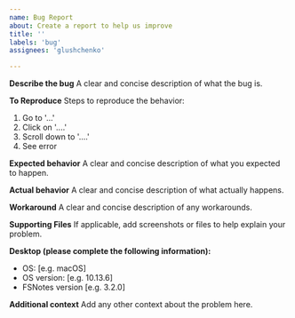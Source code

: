 ```yaml
---
name: Bug Report
about: Create a report to help us improve
title: ''
labels: 'bug'
assignees: 'glushchenko'

---
```


**Describe the bug**
A clear and concise description of what the bug is.

**To Reproduce**
Steps to reproduce the behavior:
1. Go to '...'
2. Click on '....'
3. Scroll down to '....'
4. See error

**Expected behavior**
A clear and concise description of what you expected to happen.

**Actual behavior**
A clear and concise description of what actually happens.

**Workaround**
A clear and concise description of any workarounds.

**Supporting Files**
If applicable, add screenshots or files to help explain your problem.

**Desktop (please complete the following information):**
 - OS: [e.g. macOS]
 - OS version: [e.g. 10.13.6]
 - FSNotes version [e.g. 3.2.0]

**Additional context**
Add any other context about the problem here.
